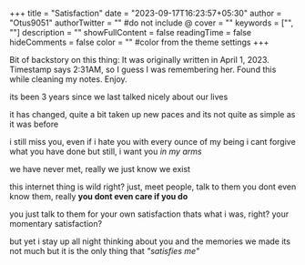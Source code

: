 +++
title = "Satisfaction"
date = "2023-09-17T16:23:57+05:30"
author = "Otus9051"
authorTwitter = "" #do not include @
cover = ""
keywords = ["", ""]
description = ""
showFullContent = false
readingTime = false
hideComments = false
color = "" #color from the theme settings
+++

Bit of backstory on this thing: It was originally written in April 1, 2023. Timestamp says 2:31AM, so I guess I was remembering her. Found this while cleaning my notes. Enjoy.

its been 3 years
since we last talked nicely
about our lives

it has changed, quite a bit
taken up new paces and its not
quite as simple as it was before

i still miss you, even if i hate you
with every ounce of my being
i cant forgive what you have done
but still, i want you *in my arms*

we have never met, really
we just know we exist

this internet thing is wild right?
just, meet people, talk to them
you dont even know them, really
**you dont even care if you do**

you just talk to them 
for your own satisfaction
thats what i was, right?
your momentary satisfaction?

but yet i stay up all night
thinking about you
and the memories we made 
its not much
but it is the only thing that *"satisfies me"*